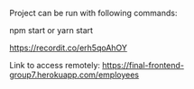 

Project can be run with following commands:

npm start
or 
yarn start

https://recordit.co/erh5qoAhOY

Link to access remotely: https://final-frontend-group7.herokuapp.com/employees
